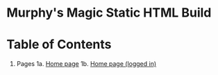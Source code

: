 # Murphy's Magic Static HTML Build

# Table of Contents

1. Pages
  1a. [Home page](/static/pages/home/)
  1b. [Home page (logged in)](/static/pages/home-logged-in/)